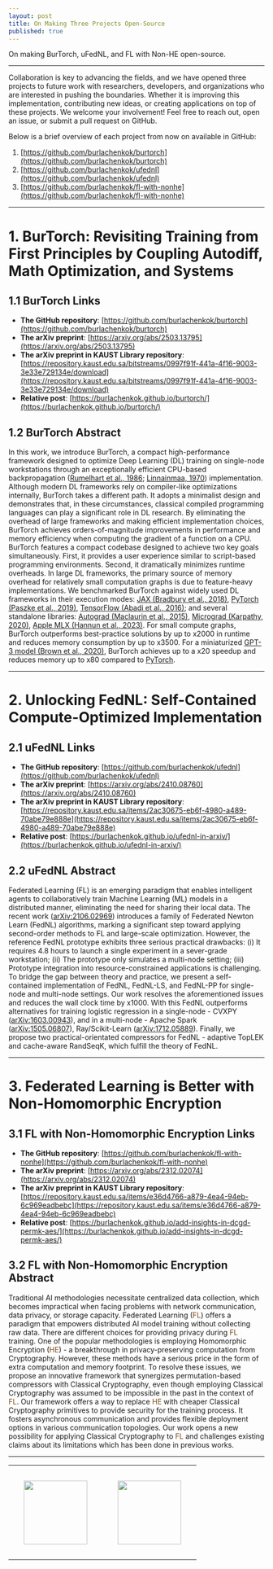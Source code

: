 ```yaml
---
layout: post
title: On Making Three Projects Open-Source
published: true
---
```


On making BurTorch, uFedNL, and FL with Non-HE open-source.

---

Collaboration is key to advancing the fields, and we have opened three projects to future work with researchers, developers, and organizations who are interested in pushing the boundaries. Whether it is improving this implementation, contributing new ideas, or creating applications on top of these projects.  We welcome your involvement! Feel free to reach out, open an issue, or submit a pull request on GitHub.

Below is a brief overview of each project from now on available in GitHub:

1. [https://github.com/burlachenkok/burtorch](https://github.com/burlachenkok/burtorch)
2. [https://github.com/burlachenkok/ufednl](https://github.com/burlachenkok/ufednl)
3. [https://github.com/burlachenkok/fl-with-nonhe](https://github.com/burlachenkok/fl-with-nonhe)

---


# 1. BurTorch: Revisiting Training from First Principles by Coupling Autodiff, Math Optimization, and Systems

## 1.1 BurTorch Links

- **The GitHub repository**: [https://github.com/burlachenkok/burtorch](https://github.com/burlachenkok/burtorch)
- **The arXiv preprint**: [https://arxiv.org/abs/2503.13795](https://arxiv.org/abs/2503.13795)
- **The arXiv preprint in KAUST Library repository**: [https://repository.kaust.edu.sa/bitstreams/0997f91f-441a-4f16-9003-3e33e729134e/download](https://repository.kaust.edu.sa/bitstreams/0997f91f-441a-4f16-9003-3e33e729134e/download)
- **Relative post**: [https://burlachenkok.github.io/burtorch/](https://burlachenkok.github.io/burtorch/)

## 1.2 BurTorch Abstract 

In this work, we introduce BurTorch, a compact high-performance framework designed to optimize Deep Learning (DL) training on single-node workstations 
through an exceptionally efficient CPU-based backpropagation ([Rumelhart et al., 1986](https://www.nature.com/articles/323533a0); [Linnainmaa, 1970](https://scholar.googleusercontent.com/scholar.bib?q=info:wRjDZKQ_NKYJ:scholar.google.com/&output=citation&scisdr=ClHdwmNeENKs6Xb1i_s:AFWwaeYAAAAAZ87zk_vuPijL7H0txyMVOwPA1wQ&scisig=AFWwaeYAAAAAZ87zk4D5Rjhb-wNl_c2IxQBTkcc&scisf=4&ct=citation&cd=-1&hl=ru)) implementation. Although modern DL frameworks rely on compiler-like optimizations internally, BurTorch takes a different path. It adopts a minimalist design and demonstrates that, 
in these circumstances, classical compiled programming languages can play a significant role in DL research. 
By eliminating the overhead of large frameworks and making efficient implementation choices, BurTorch achieves orders-of-magnitude improvements in performance and memory efficiency when 
computing the gradient of a function on a CPU. BurTorch features a compact codebase designed to achieve two key goals simultaneously. 
First, it provides a user experience similar to script-based programming environments. 
Second, it dramatically minimizes runtime overheads. In large DL frameworks, the primary source of memory overhead for relatively small computation graphs is due to feature-heavy implementations. 
We benchmarked BurTorch against widely used DL frameworks in their execution modes: 
[JAX (Bradbury et al., 2018)](https://github.com/jax-ml/jax), [PyTorch (Paszke et al., 2019)](https://proceedings.neurips.cc/paper/2019/hash/bdbca288fee7f92f2bfa9f7012727740-Abstract.html), [TensorFlow (Abadi et al., 2016)](https://arxiv.org/abs/1605.08695);
and several standalone libraries: [Autograd (Maclaurin et al., 2015)](https://github.com/HIPS/autograd), [Micrograd (Karpathy, 2020)](https://github.com/karpathy/micrograd), [Apple MLX (Hannun et al., 2023)](https://github.com/ml-explore).
For small compute graphs, BurTorch outperforms best-practice solutions by up to x2000 in runtime and reduces memory consumption by up to x3500. For a miniaturized [GPT-3 model (Brown et al., 2020)](https://arxiv.org/abs/2005.14165), 
BurTorch achieves up to a x20 speedup and reduces memory up to x80 compared to [PyTorch](https://proceedings.neurips.cc/paper/2019/hash/bdbca288fee7f92f2bfa9f7012727740-Abstract.html).


---

# 2. Unlocking FedNL: Self-Contained Compute-Optimized Implementation

## 2.1 uFedNL Links

- **The GitHub repository**: [https://github.com/burlachenkok/ufednl](https://github.com/burlachenkok/ufednl)
- **The arXiv preprint**: [https://arxiv.org/abs/2410.08760](https://arxiv.org/abs/2410.08760)
- **The arXiv preprint in KAUST Library repository**: [https://repository.kaust.edu.sa/items/2ac30675-eb6f-4980-a489-70abe79e888e](https://repository.kaust.edu.sa/items/2ac30675-eb6f-4980-a489-70abe79e888e)
- **Relative post**: [https://burlachenkok.github.io/ufednl-in-arxiv/](https://burlachenkok.github.io/ufednl-in-arxiv/)

## 2.2 uFedNL Abstract

Federated Learning (FL) is an emerging paradigm that enables intelligent agents to collaboratively train Machine Learning (ML) models in a distributed manner, eliminating the need for sharing their local data. The recent work ([arXiv:2106.02969](https://arxiv.org/abs/2106.02969)) introduces a family of Federated Newton Learn (FedNL) algorithms, marking a significant step toward applying second-order methods to FL and large-scale optimization. However, the reference FedNL prototype exhibits three serious practical drawbacks: (i) It requires 4.8 hours to launch a single experiment in a sever-grade workstation; (ii) The prototype only simulates a multi-node setting; (iii) Prototype integration into resource-constrained applications is challenging. To bridge the gap between theory and practice, we present a self-contained implementation of FedNL, FedNL-LS, and FedNL-PP for single-node and multi-node settings. Our work resolves the aforementioned issues and reduces the wall clock time by x1000. With this FedNL outperforms alternatives for training logistic regression in a single-node - CVXPY ([arXiv:1603.00943](https://arxiv.org/abs/1603.00943)), and in a multi-node - Apache Spark ([arXiv:1505.06807](https://arxiv.org/abs/1505.06807)), Ray/Scikit-Learn ([arXiv:1712.05889](http://arxiv.org/abs/1712.05889)). Finally, we propose two practical-orientated compressors for FedNL - adaptive TopLEK and cache-aware RandSeqK, which fulfill the theory of FedNL.

---

# 3. Federated Learning is Better with Non-Homomorphic Encryption

## 3.1 FL with Non-Homomorphic Encryption Links

- **The GitHub repository**: [https://github.com/burlachenkok/fl-with-nonhe](https://github.com/burlachenkok/fl-with-nonhe)
- **The arXiv preprint**: [https://arxiv.org/abs/2312.02074](https://arxiv.org/abs/2312.02074)
- **The arXiv preprint in KAUST Library repository**: [https://repository.kaust.edu.sa/items/e36d4766-a879-4ea4-94eb-6c969eadbebc](https://repository.kaust.edu.sa/items/e36d4766-a879-4ea4-94eb-6c969eadbebc)
- **Relative post**: [https://burlachenkok.github.io/add-insights-in-dcgd-permk-aes/](https://burlachenkok.github.io/add-insights-in-dcgd-permk-aes/)


## 3.2 FL with Non-Homomorphic Encryption Abstract

Traditional AI methodologies necessitate centralized data collection, which becomes impractical when facing problems with network communication, data privacy, or storage capacity. 
Federated Learning (<span style="color:rgb(122,76,24)">FL</span>) offers a paradigm that empowers distributed AI model training without collecting raw data. There are different choices for providing privacy during <span style="color:rgb(122,76,24)">FL</span> training. One of the popular methodologies is employing Homomorphic Encryption (<span style="color:rgb(122,76,24)">HE</span>) - a breakthrough in privacy-preserving computation from Cryptography. However, these methods have a serious price in the form of extra computation and memory footprint.
To resolve these issues, we propose an innovative framework that synergizes permutation-based compressors with Classical Cryptography, even though employing Classical Cryptography was assumed to be impossible in the past in the context of <span style="color:rgb(122,76,24)">FL</span>.
Our framework offers a way to replace <span style="color:rgb(122,76,24)">HE</span> with cheaper Classical Cryptography primitives to provide security for the training process. It fosters asynchronous communication and provides flexible deployment options in various communication topologies. Our work opens a new possibility for applying Classical Cryptography to <span style="color:rgb(122,76,24)">FL</span> and challenges existing claims about its limitations which has been done in previous works.

---

<center>
<table style="text-align:center;">
<tr>
<td style="padding:30px;text-align:center;vertical-align:middle;"> <img height="125px" src="https://burlachenkok.github.io/materials/KAUST-logo.svg"/> </td>
<td style="padding:30px;text-align:center;vertical-align:middle;"> <img height="125px" src="https://burlachenkok.github.io/materials/osi-logo.svg"/> </td>
</tr>
</table>
</center>
